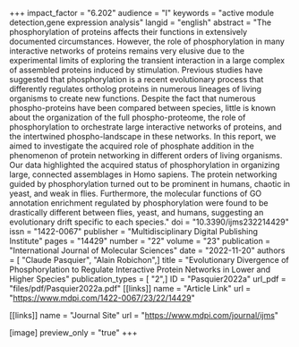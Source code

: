 +++
impact_factor = "6.202"
audience = "I"
keywords = "active module detection,gene expression analysis"
langid = "english"
abstract = "The phosphorylation of proteins affects their functions in extensively documented circumstances. However, the role of phosphorylation in many interactive networks of proteins remains very elusive due to the experimental limits of exploring the transient interaction in a large complex of assembled proteins induced by stimulation. Previous studies have suggested that phosphorylation is a recent evolutionary process that differently regulates ortholog proteins in numerous lineages of living organisms to create new functions. Despite the fact that numerous phospho-proteins have been compared between species, little is known about the organization of the full phospho-proteome, the role of phosphorylation to orchestrate large interactive networks of proteins, and the intertwined phospho-landscape in these networks. In this report, we aimed to investigate the acquired role of phosphate addition in the phenomenon of protein networking in different orders of living organisms. Our data highlighted the acquired status of phosphorylation in organizing large, connected assemblages in Homo sapiens. The protein networking guided by phosphorylation turned out to be prominent in humans, chaotic in yeast, and weak in flies. Furthermore, the molecular functions of GO annotation enrichment regulated by phosphorylation were found to be drastically different between flies, yeast, and humans, suggesting an evolutionary drift specific to each species."
doi = "10.3390/ijms232214429"
issn = "1422-0067"
publisher = "Multidisciplinary Digital Publishing Institute"
pages = "14429"
number = "22"
volume = "23"
publication = "International Journal of Molecular Sciences"
date = "2022-11-20"
authors = [ "Claude Pasquier", "Alain Robichon",]
title = "Evolutionary Divergence of Phosphorylation to Regulate Interactive Protein Networks in Lower and Higher Species"
publication_types = [ "2",]
ID = "Pasquier2022a"
url_pdf = "files/pdf/Pasquier2022a.pdf"
[[links]]
name = "Article Link"
url = "https://www.mdpi.com/1422-0067/23/22/14429"

[[links]]
name = "Journal Site"
url = "https://www.mdpi.com/journal/ijms"

[image]
preview_only = "true"
+++
